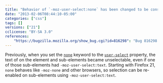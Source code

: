```yaml
---
title: "Behavior of `-moz-user-select:none` has been changed to be consistent with `-moz-user-select:-moz-none` and other browsers"
date: "2013-02-06T08:44:10-05:00"
categories: ["css"]
tags: []
versions: ["21"]
cclicense: "BY-SA 3.0"
references:
    "https://bugzilla.mozilla.org/show_bug.cgi?id=816298": "Bug 816298 – Change \"-moz-user-select:none\" to behave like WebKit, IE, and Opera (and \"-moz-user-select:-moz-none\")"
---
```

Previously, when you set the [`none`](https://developer.mozilla.org/en-US/docs/Web/CSS/none) keyword to the [`user-select`](https://developer.mozilla.org/en-US/docs/Web/CSS/user-select) property, the text of on the element and sub-elements became unselectable, even if one of those sub-elements had `-moz-user-select:text`. Starting with Firefox 21, `none` behaves like `-moz-none` and other browsers, so selection can be re-enabled on sub-elements using `-moz-user-select:text`.
